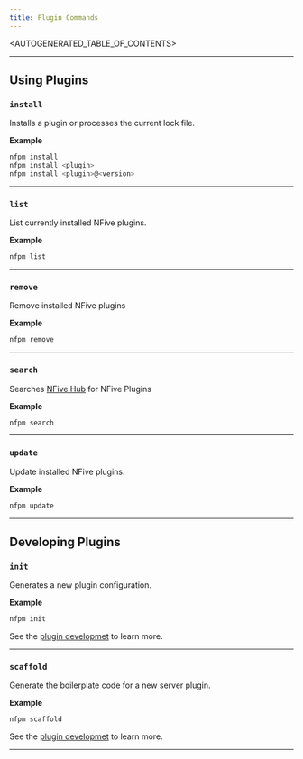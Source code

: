 ```yaml
---
title: Plugin Commands
---
```


<AUTOGENERATED_TABLE_OF_CONTENTS>

---

## Using Plugins

### `install`

Installs a plugin or processes the current lock file.

**Example**

```bash
nfpm install
nfpm install <plugin>
nfpm install <plugin>@<version>
```

---

### `list`

List currently installed NFive plugins.

**Example**

```bash
nfpm list
```

---

### `remove`

Remove installed NFive plugins

**Example**

```bash
nfpm remove 
```

---

### `search`

Searches [NFive Hub](http://hub.nfive.io/) for NFive Plugins

**Example**

```bash
nfpm search
```

---

### `update`

Update installed NFive plugins.

**Example**

```bash
nfpm update
```

---

## Developing Plugins

### `init`

Generates a new plugin configuration.

**Example**

```bash
nfpm init
```

See the [plugin developmet](sdk/sdk-setup) to learn more.

---

### `scaffold`

Generate the boilerplate code for a new server plugin.

**Example**

```bash
nfpm scaffold
```

See the [plugin developmet](sdk/sdk-setup) to learn more.

---

